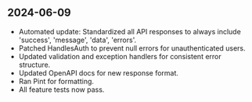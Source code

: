 ## 2024-06-09
- Automated update: Standardized all API responses to always include 'success', 'message', 'data', 'errors'.
- Patched HandlesAuth to prevent null errors for unauthenticated users.
- Updated validation and exception handlers for consistent error structure.
- Updated OpenAPI docs for new response format.
- Ran Pint for formatting.
- All feature tests now pass. 
